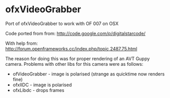 ofxVideoGrabber
===============

Port of ofxVideoGrabber to work with OF 007 on OSX

Code ported from from: http://code.google.com/p/digitalstarcode/

With help from: http://forum.openframeworks.cc/index.php/topic,2487.75.html

The reason for doing this was for proper rendering of an AVT Guppy camera.
Problems with other libs for this camera were as follows:

* ofVideoGrabber - image is polarised (strange as quicktime now renders fine)
* ofxIIDC  - image is polarised
* ofxLibdc - drops frames
